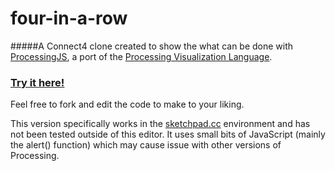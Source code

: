 # four-in-a-row

#####A Connect4 clone created to show the what can be done with [ProcessingJS](http://processingjs.org/), a port of the [Processing Visualization Language](https://processing.org/).

### [Try it here!](http://studio.sketchpad.cc/sp/pad/view/JPHA42Cimt/latest)

Feel free to fork and edit the code to make to your liking.

This version specifically works in the [sketchpad.cc](http://sketchpad.cc) environment and has not been tested outside of this editor.
It uses small bits of JavaScript (mainly the  alert() function) which may cause issue with other versions of Processing.




